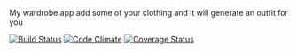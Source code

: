 My wardrobe app
add some of your clothing and it will generate an outfit for you

[![Build Status](https://travis-ci.org/tamarochka/My-wardrobe.svg?branch=master)](https://travis-ci.org/tamarochka/My-wardrobe) [![Code Climate](https://codeclimate.com/github/tamarochka/My-wardrobe.png)](https://codeclimate.com/github/tamarochka/My-wardrobe)
[![Coverage Status](https://coveralls.io/repos/tamarochka/My-wardrobe/badge.svg?branch=master)](https://coveralls.io/r/tamarochka/My-wardrobe?branch=master)
